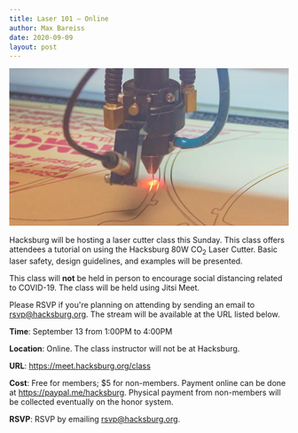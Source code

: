 ```yaml
---
title: Laser 101 — Online
author: Max Bareiss
date: 2020-09-09
layout: post
---
```


![CAMFive](https://github.com/Hacksburg/hacksburg.github.io/raw/master/images/laser_2.jpg)

Hacksburg will be hosting a laser cutter class this Sunday. This class offers attendees a tutorial on using the Hacksburg 80W CO<sub>2</sub> Laser Cutter. Basic laser safety, design guidelines, and examples will be presented.

This class will **not** be held in person to encourage social distancing related to COVID-19. The class will be held using Jitsi Meet.

Please RSVP if you're planning on attending by sending an email to [rsvp@hacksburg.org](mailto:rsvp@hacksburg.org). The stream will be available at the URL listed below.

**Time**: September 13 from 1:00PM to 4:00PM

**Location**: Online. The class instructor will not be at Hacksburg.

**URL**: <https://meet.hacksburg.org/class>

**Cost**: Free for members; $5 for non-members. Payment online can be done at <https://paypal.me/hacksburg>. Physical payment from non-members will be collected eventually on the honor system.

**RSVP**: RSVP by emailing [rsvp@hacksburg.org](mailto:rsvp@hacksburg.org).
